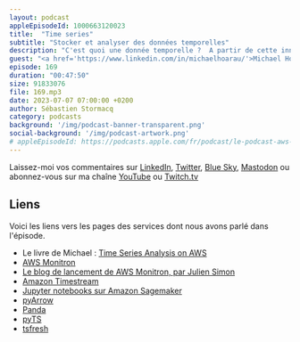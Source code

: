 ```yaml
---
layout: podcast
appleEpisodeId: 1000663120023
title:  "Time series"
subtitle: "Stocker et analyser des données temporelles"
description: "C'est quoi une donnée temporelle ?  A partir de cette innocente question de départ, Michael m'a emmené dans un voyage passionnant dans le monde des données temporelles. Qu'est ce qui génère ce type de données ? Comment on les ingère à grande échelle ? Comment les stocker, les analyser ? Et puis comment visualiser ces données.  On parle de Amazon Timestream, Grafana, apprentissage machine et des tas de librairies Python qui vous aident à être plus efficace pour traiter des données temporelles."
guest: "<a href='https://www.linkedin.com/in/michaelhoarau/'>Michael Hoarau</a>, Solution Architect attaché aux services liés à l’industrie."
episode: 169
duration: "00:47:50"
size: 91833076
file: 169.mp3
date: 2023-07-07 07:00:00 +0200
author: Sébastien Stormacq
category: podcasts
background: '/img/podcast-banner-transparent.png'
social-background: '/img/podcast-artwork.png'
# appleEpisodeId: https://podcasts.apple.com/fr/podcast/le-podcast-aws-en-français/id1452118442
---
```


Laissez-moi vos commentaires sur [LinkedIn](https://www.linkedin.com/in/sebastienstormacq/), [Twitter](https://twitter.com/sebsto), [Blue Sky](https://bsky.app/profile/sebsto.bsky.social), [Mastodon](https://awscommunity.social/@sebsto) ou abonnez-vous sur ma chaîne [YouTube](https://www.youtube.com/sebsto) ou [Twitch.tv](https://www.twitch.tv/sebAWS)

## Liens

Voici les liens vers les pages des services dont nous avons parlé dans l'épisode.

- Le livre de Michael : [Time Series Analysis on AWS](https://www.amazon.fr/Time-Analysis-AWS-forecasting-anomalies-ebook/dp/B09MMLLWDY)
- [AWS Monitron](https://docs.aws.amazon.com/Monitron/latest/admin-guide/admin_what-is-monitron.html)
- [Le blog de lancement de AWS Monitron, par Julien Simon](https://aws.amazon.com/blogs/aws/amazon-monitron-a-simple-cost-effective-service-enabling-predictive-maintenance/)
- [Amazon Timestream](https://docs.aws.amazon.com/timestream/latest/developerguide/what-is-timestream.html)
- [Jupyter notebooks sur Amazon Sagemaker](https://docs.aws.amazon.com/sagemaker/latest/dg/nbi.html)
- [pyArrow](https://arrow.apache.org/docs/python/index.html)
- [Panda](https://pandas.pydata.org/)
- [pyTS](https://pypi.org/project/pyts/)
- [tsfresh](https://tsfresh.com/)

